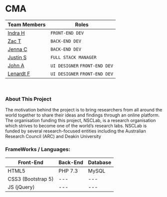 # CMA
Team Members |  Roles |
-------------|--------|
[Indra H](https://github.com/PolarK) | ```FRONT-END DEV``` |
[Zac T](https://github.com/ZacTucak-103056938) | ```BACK-END DEV```
[Jenna C](https://github.com/JennaCPC) | ```BACK-END DEV```
[Justin S](https://github.com/SanJeosutin) | ```FULL STACK MANAGER```
[John A](https://github.com/AWildCrow) | ```UI DESIGNER``` ```FRONT-END DEV```
[Lenardt F](https://github.com/LenardtFubex) | ```UI DESIGNER``` ```FRONT-END DEV```

<br>

### About This Project

The motivation behind the project is to bring researchers from all around the world together to share their ideas and findings through an online platform. The organisation funding this project, NSCLab, is a research organisation which strives to become one of the world’s research labs. NSCLab is funded by several research-focused entities including the Australian Research Council (ARC) and Deakin University
<br>

### FrameWorks / Languages: 

Front-End | Back-End | Database |
---|---|---|
 HTML5 |  PHP 7.3 | MySQL | 
 CSS3 (Bootstrap 5) | --- | --- |
 JS (jQuery)| --- | --- |